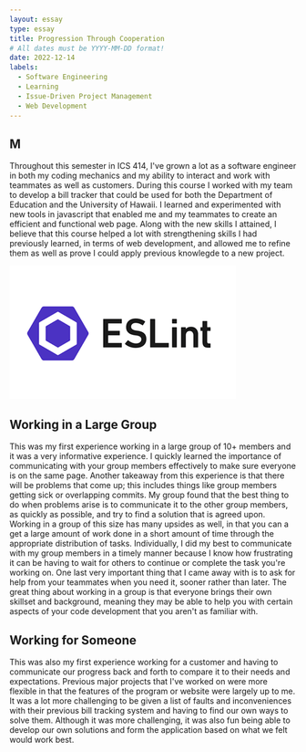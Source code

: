 ```yaml
---
layout: essay
type: essay
title: Progression Through Cooperation
# All dates must be YYYY-MM-DD format!
date: 2022-12-14
labels:
  - Software Engineering
  - Learning
  - Issue-Driven Project Management
  - Web Development
---
```


## M

Throughout this semester in ICS 414, I've grown a lot as a software engineer in both my coding mechanics and my ability to interact and work with teammates as well as customers. During this course I worked with my team to develop a bill tracker that could be used for both the Department of Education and the University of Hawaii. I learned and experimented with new tools in javascript that enabled me and my teammates to create an efficient and functional web page. Along with the new skills I attained, I believe that this course helped a lot with strengthening skills I had previously learned, in terms of web development, and allowed me to refine them as well as prove I could apply previous knowlegde to a new project. 

<img class="ui medium left floated image" src="../images/ESLint.png">

## Working in a Large Group

This was my first experience working in a large group of 10+ members and it was a very informative experience. I quickly learned the importance of communicating with your group members effectively to make sure everyone is on the same page. Another takeaway from this experience is that there will be problems that come up; this includes things like group members getting sick or overlapping commits. My group found that the best thing to do when problems arise is to communicate it to the other group members, as quickly as possible, and try to find a solution that is agreed upon. Working in a group of this size has many upsides as well, in that you can a get a large amount of work done in a short amount of time through the appropriate distribution of tasks. Individually, I did my best to communicate with my group members in a timely manner because I know how frustrating it can be having to wait for others to continue or complete the task you're working on. One last very important thing that I came away with is to ask for help from your teammates when you need it, sooner rather than later. The great thing about working in a group is that everyone brings their own skillset and background, meaning they may be able to help you with certain aspects of your code development that you aren't as familiar with.

## Working for Someone

This was also my first experience working for a customer and having to communicate our progress back and forth to compare it to their needs and expectations. Previous major projects that I've worked on were more flexible in that the features of the program or website were largely up to me. It was a lot more challenging to be given a list of faults and inconveniences with their previous bill tracking system and having to find our own ways to solve them. Although it was more challenging, it was also fun being able to develop our own solutions and form the application based on what we felt would work best. 
